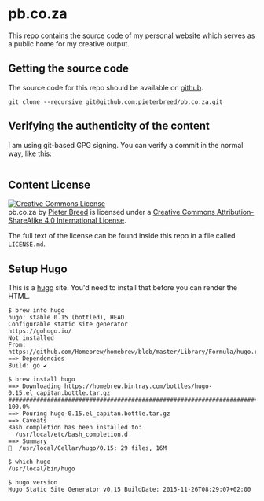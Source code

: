 pb.co.za
========

This repo contains the source code of my personal website which serves as a public home for my creative output.

Getting the source code
-----------------------

The source code for this repo should be available on [github](https://github.com/pieterbreed/pb.co.za).

`git clone --recursive git@github.com:pieterbreed/pb.co.za.git`

Verifying the authenticity of the content
-----------------------------------------

I am using git-based GPG signing. You can verify a commit in the normal way, like this:

```
```

Content License
---------------

<a rel="license" href="http://creativecommons.org/licenses/by-sa/4.0/"><img alt="Creative Commons License" style="border-width:0" src="https://i.creativecommons.org/l/by-sa/4.0/88x31.png" /></a><br /><span xmlns:dct="http://purl.org/dc/terms/" property="dct:title">pb.co.za</span> by <a xmlns:cc="http://creativecommons.org/ns#" href="http://pb.co.za/" property="cc:attributionName" rel="cc:attributionURL">Pieter Breed</a> is licensed under a <a rel="license" href="http://creativecommons.org/licenses/by-sa/4.0/">Creative Commons Attribution-ShareAlike 4.0 International License</a>.

The full text of the license can be found inside this repo in a file called `LICENSE.md`.

Setup Hugo
----------

This is a [hugo](http://gohugo.io) site. You'd need to install that before you can render the HTML.

```
$ brew info hugo
hugo: stable 0.15 (bottled), HEAD
Configurable static site generator
https://gohugo.io/
Not installed
From: https://github.com/Homebrew/homebrew/blob/master/Library/Formula/hugo.rb
==> Dependencies
Build: go ✔

$ brew install hugo
==> Downloading https://homebrew.bintray.com/bottles/hugo-0.15.el_capitan.bottle.tar.gz
######################################################################## 100.0%
==> Pouring hugo-0.15.el_capitan.bottle.tar.gz
==> Caveats
Bash completion has been installed to:
  /usr/local/etc/bash_completion.d
==> Summary
🍺  /usr/local/Cellar/hugo/0.15: 29 files, 16M

$ which hugo
/usr/local/bin/hugo

$ hugo version
Hugo Static Site Generator v0.15 BuildDate: 2015-11-26T08:29:07+02:00
```
